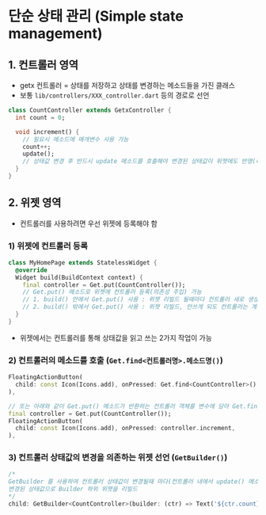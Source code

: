 # 단순 상태 관리 (Simple state management)

## 1. 컨트롤러 영역

- getx 컨트롤러 = 상태를 저장하고 상태를 변경하는 메소드들을 가진 클래스
- 보통 `lib/controllers/XXX_controller.dart` 등의 경로로 선언

```dart
class CountController extends GetxController {
  int count = 0;

  void increment() {
    // 필요시 메소드에 매개변수 사용 가능
    count++;
    update(); 
    // 상태값 변경 후 반드시 update 메소드를 호출해야 변경된 상태값이 위젯에도 반영(리빌드) 
  }
}
```

## 2. 위젯 영역

- 컨트롤러를 사용하려면 우선 위젯에 등록해야 함

### 1) 위젯에 컨트롤러 등록

```dart
class MyHomePage extends StatelessWidget {
  @override
  Widget build(BuildContext context) {
    final controller = Get.put(CountController());
    // Get.put() 메소드로 위젯에 컨트롤러 등록(의존성 주입) 가능
    // 1. build() 안에서 Get.put() 사용 : 위젯 리빌드 될때마다 컨트롤러 새로 생성 + 위젯 안쓰이게되면 컨트롤러도 종료
    // 2. build() 밖에서 Get.put() 사용 : 위젯 리빌드, 안쓰게 되도 컨트롤러는 계속 유지 (메모리 누수 조심)
  }
}
```

- 위젯에서는 컨트롤러를 통해 상태값을 읽고 쓰는 2가지 작업이 가능

### 2) 컨트롤러의 메소드를 호출 (`Get.find<컨트롤러명>.메소드명()`)
```dart
FloatingActionButton(
  child: const Icon(Icons.add), onPressed: Get.find<CountController>().increment,
),

// 또는 아래와 같이 Get.put() 메소드가 반환하는 컨트롤러 객체를 변수에 담아 Get.find() 대신 사용가능
final controller = Get.put(CountController());
FloatingActionButton(
  child: const Icon(Icons.add), onPressed: controller.increment,
),
```

### 3) 컨트롤러 상태값의 변경을 의존하는 위젯 선언 (`GetBuilder()`)
```dart
/*
GetBuilder 를 사용하여 컨트롤러 상태값이 변경될때 마다(컨트롤러 내에서 update() 메소드가 호출될때 마다)
변경된 상태값으로 Builder 하위 위젯을 리빌드
*/
child: GetBuilder<CountController>(builder: (ctr) => Text('${ctr.count}')),
```
